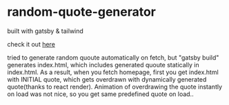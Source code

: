# random-quote-generator

built with gatsby & tailwind

check it out [here](https://priceless-jackson-8e782f.netlify.com/)

tried to generate random quoute automatically on fetch, but "gatsby build" generates index.html, which includes generated quoute statically in index.html. As a result, when you fetch homepage, first you get index.html with INITIAL quote, which gets overdrawn with dynamically generated quote(thanks to react render). Animation of overdrawing the quote instantly on load was not nice, so you get same predefined quote on load..
